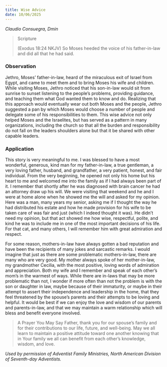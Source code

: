 ```yaml
---
title: Wise Advice
date: 10/06/2025
---
```


_Claudio Consuegra, Dmin_

> <p>Scripture</p>
> (Exodus 18:24 NKJV) So Moses heeded the voice of his father-in-law and did all that he had said.

### Observation

Jethro, Moses’ father-in-law, heard of the miraculous exit of Israel from Egypt, and came to meet them and to bring Moses his wife and children. While visiting Moses, Jethro noticed that his son-in-law would sit from sunrise to sunset listening to the people’s problems, providing guidance, and teaching them what God wanted them to know and do. Realizing that this approach would eventually wear out both Moses and the people, Jethro suggested a pan by which Moses would choose a number of people and delegate some of his responsibilities to them. This wise advice not only helped Moses and the Israelites, but has served as a pattern in many organizations, including the church so that all the burden and responsibility do not fall on the leaders shoulders alone but that it be shared with other capable leaders.

### Application

This story is very meaningful to me. I was blessed to have a most wonderful, generous, kind man for my father-in-law, a true gentleman, a very loving father, husband, and grandfather, a very patient, honest, and fair individual. From the very beginning, he opened not only his home but his heart to me and welcomed me into the family as if I had always been part of it. I remember that shortly after he was diagnosed with brain cancer he had an attorney draw up his will. We were visiting that weekend and he and I were at home alone when he showed me the will and asked for my opinion. Here was a man, many years my senior, asking me if I thought the way he had distributed his estate and how he made provision for his wife to be taken care of was fair and just (which I indeed thought it was). He didn’t need my opinion, but that act showed me how wise, respectful, polite, and kind he was to include me in one of the most important decisions of his life. For that cat, and many others, I will remember him with great admiration and respect.

For some reason, mothers-in-law have always gotten a bad reputation and have been the recipients of many jokes and sarcastic remarks. I would imagine that just as there are some problematic mothers-in-law, there are many who are very good. My mother always spoke of her mother-in-law, my grandmother Cecilia, with the most positive, loving words of admiration and appreciation. Both my wife and I remember and speak of each other’s mom’s in the warmest of ways. While there are in-laws that may be more problematic than not, I wonder if more often than not the problem is with the son or daughter in law, maybe because of their immaturity, or maybe in their attempt to assert their independence and leadership in the home, that they feel threatened by the spouse’s parents and their attempts to be loving and helpful. It would be best if we can enjoy the love and wisdom of our parents and parents-in-law, and that we may maintain a warm relationship which will bless and benefit everyone involved.

> <callout>A Prayer You May Say</callout>
> Father, thank you for our spouse’s family and for their contributions to our life, future, and well-being. May we all learn to maintain a positive attitude toward one another knowing that in Your family we all can benefit from each other’s knowledge, wisdom, and love.

_Used by permission of Adventist Family Ministries, North American Division of Seventh-day Adventists._